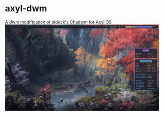 # axyl-dwm

A dwm modification of siduck's Chadwm for Axyl OS
![gif](https://raw.githubusercontent.com/axyl-os/axyl-os.github.io/master/assets/img/axyl-dwm.gif)
